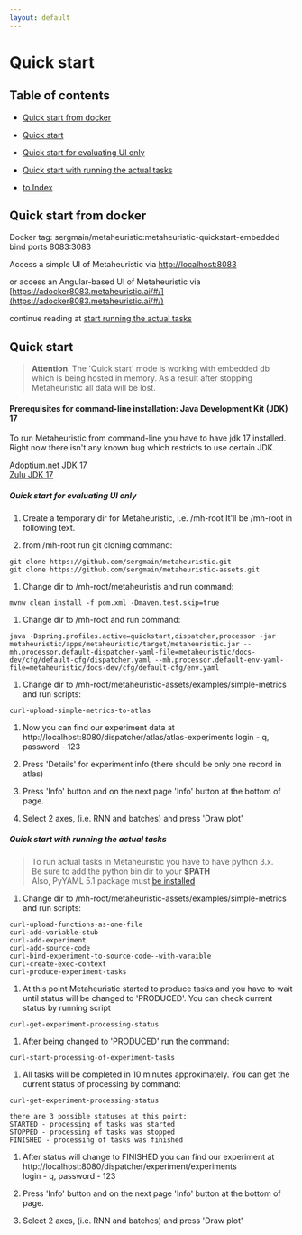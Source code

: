 ```yaml
---
layout: default
---
```


# Quick start

## Table of contents

- [Quick start from docker](#quick-start-from-docker)
- [Quick start](#quick-start)
- [Quick start for evaluating UI only](#quick-start-for-evaluating-ui-only)
- [Quick start with running the actual tasks](#quick-start-with-running-the-actual-tasks)

- [to Index](/index)


## Quick start from docker

Docker tag: sergmain/metaheuristic:metaheuristic-quickstart-embedded  
bind ports 8083:3083

Access a simple UI of Metaheuristic via [http://localhost:8083](http://localhost:8083)

or access an Angular-based UI of Metaheuristic via
[https://adocker8083.metaheuristic.ai/#/](https://adocker8083.metaheuristic.ai/#/)  

continue reading at [start running the actual tasks](#quick-start-with-running-the-actual-tasks) 



## Quick start
>**Attention**. The 'Quick start' mode is working with embedded db which is being hosted in memory. 
As a result after stopping Metaheuristic all data will be lost.


#### Prerequisites for command-line installation: Java Development Kit (JDK) 17

To run Metaheuristic from command-line you have to have jdk 17 installed.  
Right now there isn't any known bug which restricts to use certain JDK.

[Adoptium.net JDK 17](https://adoptium.net/releases.html?variant=openjdk17&jvmVariant=hotspot)  
[Zulu JDK 17](https://www.azul.com/downloads/?version=java-17-lts&package=jdk)


##### Quick start for evaluating UI only

1. Create a temporary dir for Metaheuristic, i.e. /mh-root 
It'll be /mh-root in following text. 

1. from /mh-root run git cloning command:
```text
git clone https://github.com/sergmain/metaheuristic.git
git clone https://github.com/sergmain/metaheuristic-assets.git
```

1. Change dir to /mh-root/metaheuristis and run command:
```text
mvnw clean install -f pom.xml -Dmaven.test.skip=true
```

1. Change dir to /mh-root and run command:
```text
java -Dspring.profiles.active=quickstart,dispatcher,processor -jar metaheuristic/apps/metaheuristic/target/metaheuristic.jar --mh.processor.default-dispatcher-yaml-file=metaheuristic/docs-dev/cfg/default-cfg/dispatcher.yaml --mh.processor.default-env-yaml-file=metaheuristic/docs-dev/cfg/default-cfg/env.yaml 
```

1. Change dir to /mh-root/metaheuristic-assets/examples/simple-metrics and run scripts:
```text
curl-upload-simple-metrics-to-atlas
```

1. Now you can find our experiment data at http://localhost:8080/dispatcher/atlas/atlas-experiments
login - q, password - 123

1. Press 'Details' for experiment info (there should be only one record in atlas)

1. Press 'Info' button and on the next page 'Info' button at the bottom of page.

1. Select 2 axes, (i.e. RNN and batches) and press 'Draw plot' 


##### Quick start with running the actual tasks
>To run actual tasks in Metaheuristic you have to have python 3.x.  
Be sure to add the python bin dir to your **$PATH**  
Also, PyYAML 5.1 package must [be installed](https://pyyaml.org/wiki/PyYAMLDocumentation) 

1. Change dir to /mh-root/metaheuristic-assets/examples/simple-metrics and run scripts:
```text
curl-upload-functions-as-one-file
curl-add-variable-stub
curl-add-experiment
curl-add-source-code
curl-bind-experiment-to-source-code--with-varaible
curl-create-exec-context
curl-produce-experiment-tasks
```

1. At this point Metaheuristic started to produce tasks 
and you have to wait until status will be changed to 'PRODUCED'. You can check current status by running script
```text
curl-get-experiment-processing-status
```

1. After being changed to 'PRODUCED' run the command:
```text
curl-start-processing-of-experiment-tasks
```

1. All tasks will be completed in 10 minutes approximately. You can get the current status of processing by command:
```text
curl-get-experiment-processing-status
```

    there are 3 possible statuses at this point:  
    STARTED - processing of tasks was started  
    STOPPED - processing of tasks was stopped  
    FINISHED - processing of tasks was finished  

1. After status will change to FINISHED you can find our experiment at http://localhost:8080/dispatcher/experiment/experiments  
login - q, password - 123

1. Press 'Info' button and on the next page 'Info' button at the bottom of page.

1. Select 2 axes, (i.e. RNN and batches) and press 'Draw plot' 

